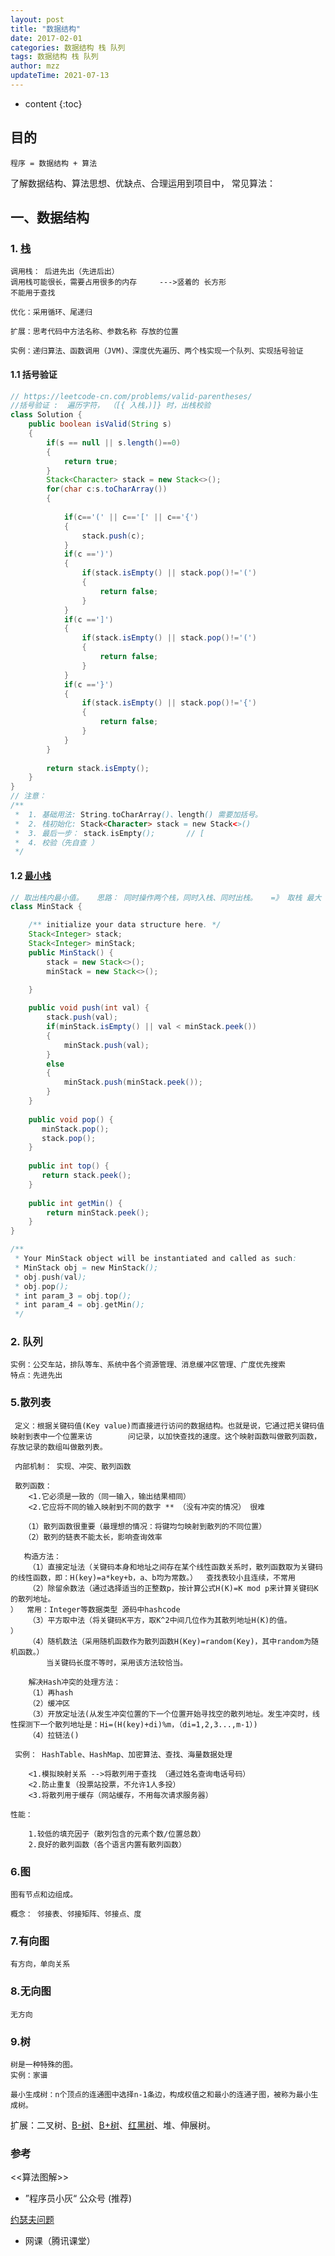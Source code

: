 ```yaml
---
layout: post
title: "数据结构"
date: 2017-02-01
categories: 数据结构 栈 队列
tags: 数据结构 栈 队列
author: mzz
updateTime: 2021-07-13
---
```


* content
{:toc}

## 目的

```
程序 = 数据结构 + 算法
```

了解数据结构、算法思想、优缺点、合理运用到项目中，
常见算法：

## 一、数据结构

### 1. [栈](https://baike.baidu.com/item/%E6%A0%88/12808149?fr=aladdin)

    调用栈： 后进先出（先进后出）
    调用栈可能很长，需要占用很多的内存     --->竖着的 长方形
    不能用于查找
    
    优化：采用循环、尾递归
    
    扩展：思考代码中方法名称、参数名称 存放的位置
    
    实例：递归算法、函数调用（JVM)、深度优先遍历、两个栈实现一个队列、实现括号验证

#### 1.1 括号验证

```java
// https://leetcode-cn.com/problems/valid-parentheses/
//括号验证 :  遍历字符， （[{ 入栈，)]} 时，出栈校验   
class Solution {
    public boolean isValid(String s) 
    {
        if(s == null || s.length()==0)
        {
            return true;
        }
        Stack<Character> stack = new Stack<>();
        for(char c:s.toCharArray())
        {
                        
            if(c=='(' || c=='[' || c=='{')
            {
                stack.push(c);
            }
            if(c ==')')
            {
                if(stack.isEmpty() || stack.pop()!='(')
                {    
                    return false;
                }
            }
            if(c ==']')
            {
                if(stack.isEmpty() || stack.pop()!='(')
                {    
                    return false;
                }
            }
            if(c =='}')
            {
                if(stack.isEmpty() || stack.pop()!='{')
                {    
                    return false;
                }
            }
        }
        
        return stack.isEmpty();
    }
}
// 注意： 
/**
 *  1. 基础用法: String.toCharArray()、length() 需要加括号。
 *  2. 栈初始化: Stack<Character> stack = new Stack<>()
 *  3. 最后一步： stack.isEmpty();       // [
 *	4. 校验（先自查 ）
 */
```

#### 1.2 [最小栈](https://leetcode-cn.com/problems/min-stack/)

```java
// 取出栈内最小值。   思路： 同时操作两个栈，同时入栈、同时出栈。   =》 取栈 最大
class MinStack {

    /** initialize your data structure here. */
    Stack<Integer> stack;
    Stack<Integer> minStack;
    public MinStack() {
        stack = new Stack<>();
        minStack = new Stack<>();

    }
    
    public void push(int val) {
        stack.push(val);
        if(minStack.isEmpty() || val < minStack.peek())
        {
            minStack.push(val);
        }
        else
        {
            minStack.push(minStack.peek());
        }
    }
    
    public void pop() {
       minStack.pop();
       stack.pop();
    }
    
    public int top() {
       return stack.peek();
    }
    
    public int getMin() {
        return minStack.peek();
    }
}

/**
 * Your MinStack object will be instantiated and called as such:
 * MinStack obj = new MinStack();
 * obj.push(val);
 * obj.pop();
 * int param_3 = obj.top();
 * int param_4 = obj.getMin();
 */
```



### 2. 队列

    实例：公交车站，排队等车、系统中各个资源管理、消息缓冲区管理、广度优先搜索
    特点：先进先出

### 5.散列表

     定义：根据关键码值(Key value)而直接进行访问的数据结构。也就是说，它通过把关键码值映射到表中一个位置来访  	  问记录，以加快查找的速度。这个映射函数叫做散列函数，存放记录的数组叫做散列表。
     
     内部机制： 实现、冲突、散列函数
    
     散列函数：
        <1.它必须是一致的（同一输入，输出结果相同）
        <2.它应将不同的输入映射到不同的数字 ** （没有冲突的情况） 很难
    
       （1）散列函数很重要（最理想的情况：将键均匀映射到散列的不同位置）
       （2）散列的链表不能太长，影响查询效率
       
       构造方法：
       	（1）直接定址法（关键码本身和地址之间存在某个线性函数关系时，散列函数取为关键码的线性函数，即：H(key)=a*key+b，a、b均为常数。）  查找表较小且连续，不常用
       	（2）除留余数法（通过选择适当的正整数p，按计算公式H(K)=K mod p来计算关键码K的散列地址。
    ）  常用：Integer等数据类型 源码中hashcode
    	（3）平方取中法（将关键码K平方，取K^2中间几位作为其散列地址H(K)的值。
    ）
    	（4）随机数法（采用随机函数作为散列函数H(Key)=random(Key)，其中random为随机函数。）
            当关键码长度不等时，采用该方法较恰当。
            
        解决Hash冲突的处理方法：
        （1）再hash
        （2）缓冲区
        （3）开放定址法(从发生冲突位置的下一个位置开始寻找空的散列地址。发生冲突时，线性探测下一个散列地址是：Hi=(H(key)+di)%m，（di=1,2,3...,m-1）)
        （4）拉链法()
        
     实例： HashTable、HashMap、加密算法、查找、海量数据处理
    
        <1.模拟映射关系 -->将散列用于查找 （通过姓名查询电话号码）
        <2.防止重复（投票站投票，不允许1人多投）
        <3.将散列用于缓存（网站缓存，不用每次请求服务器）
    
    性能：
    
        1.较低的填充因子（散列包含的元素个数/位置总数）
        2.良好的散列函数（各个语言内置有散列函数）

### 6.图

    图有节点和边组成。
    
    概念： 邻接表、邻接矩阵、邻接点、度

### 7.有向图

    有方向，单向关系

### 8.无向图

    无方向

### 9.树

    树是一种特殊的图。
    实例：家谱
    
    最小生成树：n个顶点的连通图中选择n-1条边，构成权值之和最小的连通子图，被称为最小生成树。


扩展：二叉树、[B-树](https://mp.weixin.qq.com/s/rDCEFzoKHIjyHfI_bsz5Rw)、[B+树](https://mp.weixin.qq.com/s/jRZMMONW3QP43dsDKIV9VQ)、[红黑树](https://mp.weixin.qq.com/s/jz1ajDUygZ7sXLQFHyfjWA)、堆、伸展树。



### 参考

<<算法图解>>

- ”程序员小灰“ 公众号 (推荐)

[约瑟夫问题](https://baike.baidu.com/item/%E7%BA%A6%E7%91%9F%E5%A4%AB%E9%97%AE%E9%A2%98/3857719)

- 网课（腾讯课堂）

